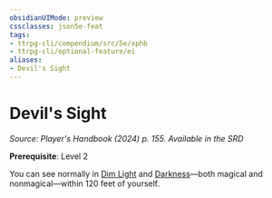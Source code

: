 ```yaml
---
obsidianUIMode: preview
cssclasses: json5e-feat
tags:
- ttrpg-cli/compendium/src/5e/xphb
- ttrpg-cli/optional-feature/ei
aliases:
- Devil's Sight
---
```

# Devil's Sight
*Source: Player's Handbook (2024) p. 155. Available in the <span title='Systems Reference Document (5.2)'>SRD</span>*  

**Prerequisite**: Level 2

You can see normally in [Dim Light](/3-Mechanics/CLI/variant-rules/dim-light-xphb.md) and [Darkness](/3-Mechanics/CLI/variant-rules/darkness-xphb.md)—both magical and nonmagical—within 120 feet of yourself.